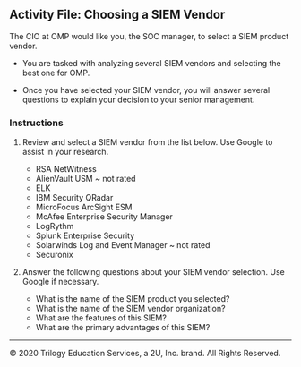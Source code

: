 ## Activity File: Choosing a SIEM Vendor 

The CIO at OMP would like you, the SOC manager, to select a SIEM product vendor.

- You are tasked with analyzing several SIEM vendors and selecting the best one for OMP.

- Once you have selected your SIEM vendor, you will answer several questions to explain your decision to your senior management.


### Instructions

1. Review and select a SIEM vendor from the list below. Use Google to assist in your research.

    - RSA NetWitness
    - AlienVault USM ~ not rated
    - ELK                     
    - IBM Security QRadar
    - MicroFocus ArcSight ESM
    - McAfee Enterprise Security Manager
    - LogRythm 
    - Splunk Enterprise Security
    - Solarwinds Log and Event Manager ~ not rated
    - Securonix

2. Answer the following questions about your SIEM vendor selection. Use Google if necessary. 
   - What is the name of the SIEM product you selected?
   - What is the name of the SIEM vendor organization?
   - What are the features of this SIEM?
   - What are the primary advantages of this SIEM?

---
© 2020 Trilogy Education Services, a 2U, Inc. brand. All Rights Reserved.
